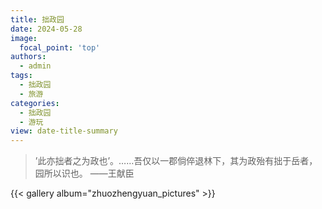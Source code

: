 ```yaml
---
title: 拙政园
date: 2024-05-28
image:
  focal_point: 'top'
authors:
  - admin
tags:
  - 拙政园
  - 旅游
categories:
  - 拙政园
  - 游玩
view: date-title-summary
---
```


> ’此亦拙者之为政也’。……吾仅以一郡倘倅退林下，其为政殆有拙于岳者，园所以识也。            ——王献臣

<!--more-->

{{< gallery album="zhuozhengyuan_pictures" >}} 

